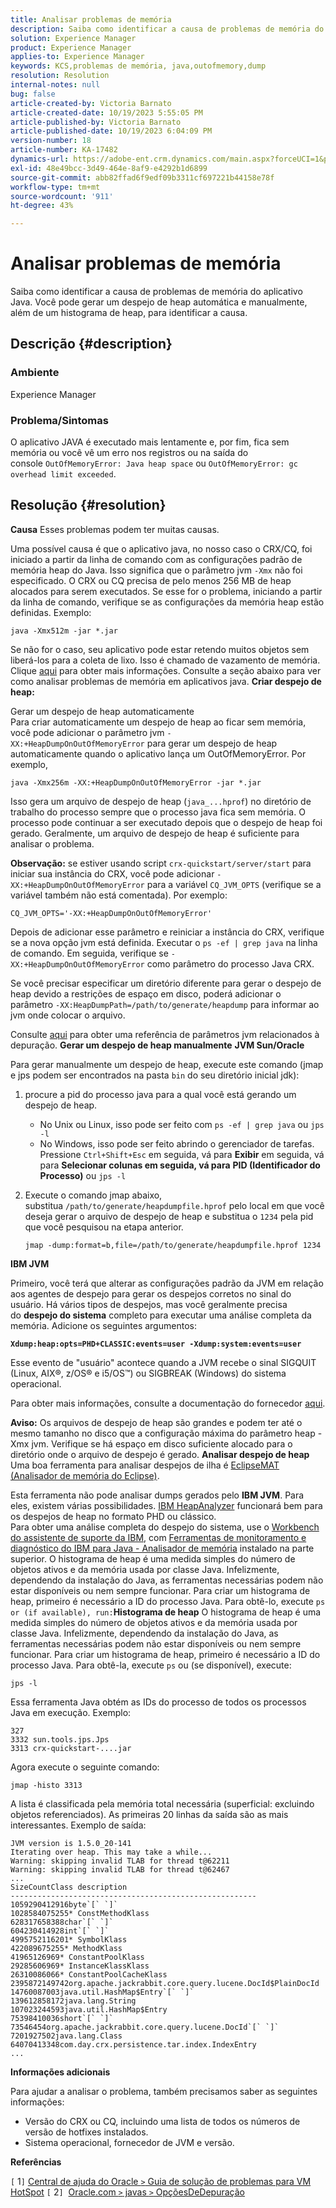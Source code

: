 ```yaml
---
title: Analisar problemas de memória
description: Saiba como identificar a causa de problemas de memória do aplicativo Java.
solution: Experience Manager
product: Experience Manager
applies-to: Experience Manager
keywords: KCS,problemas de memória, java,outofmemory,dump
resolution: Resolution
internal-notes: null
bug: false
article-created-by: Victoria Barnato
article-created-date: 10/19/2023 5:55:05 PM
article-published-by: Victoria Barnato
article-published-date: 10/19/2023 6:04:09 PM
version-number: 18
article-number: KA-17482
dynamics-url: https://adobe-ent.crm.dynamics.com/main.aspx?forceUCI=1&pagetype=entityrecord&etn=knowledgearticle&id=9b3b26a0-a86e-ee11-8df0-6045bd006793
exl-id: 48e49bcc-3d49-464e-8af9-e4292b1d6899
source-git-commit: abb82ffad6f9edf09b3311cf697221b44158e78f
workflow-type: tm+mt
source-wordcount: '911'
ht-degree: 43%

---
```


# Analisar problemas de memória


Saiba como identificar a causa de problemas de memória do aplicativo Java. Você pode gerar um despejo de heap automática e manualmente, além de um histograma de heap, para identificar a causa.

## Descrição {#description}


### <b>Ambiente</b>

Experience Manager



### <b>Problema/Sintomas</b>

O aplicativo JAVA é executado mais lentamente e, por fim, fica sem memória ou você vê um erro nos registros ou na saída do console `OutOfMemoryError: Java heap space` ou `OutOfMemoryError: gc overhead limit exceeded`.


## Resolução {#resolution}

<b>Causa</b>
Esses problemas podem ter muitas causas.

Uma possível causa é que o aplicativo java, no nosso caso o CRX/CQ, foi iniciado a partir da linha de comando com as configurações padrão de memória heap do Java. Isso significa que o parâmetro jvm `-Xmx` não foi especificado. O CRX ou CQ precisa de pelo menos 256 MB de heap alocados para serem executados. Se esse for o problema, iniciando a partir da linha de comando, verifique se as configurações da memória heap estão definidas. Exemplo:


```
java -Xmx512m -jar *.jar
```


Se não for o caso, seu aplicativo pode estar retendo muitos objetos sem liberá-los para a coleta de lixo. Isso é chamado de vazamento de memória. Clique [aqui](https://docs.oracle.com/javase/7/docs/webnotes/tsg/TSG-VM/html/memleaks.html) para obter mais informações. Consulte a seção abaixo para ver como analisar problemas de memória em aplicativos java.
<b>Criar despejo de heap:</b>

Gerar um despejo de heap automaticamente<br>
Para criar automaticamente um despejo de heap ao ficar sem memória, você pode adicionar o parâmetro jvm `-XX:+HeapDumpOnOutOfMemoryError` para gerar um despejo de heap automaticamente quando o aplicativo lança um OutOfMemoryError. Por exemplo,


```
java -Xmx256m -XX:+HeapDumpOnOutOfMemoryError -jar *.jar
```


Isso gera um arquivo de despejo de heap (`java_...hprof`) no diretório de trabalho do processo sempre que o processo java fica sem memória. O processo pode continuar a ser executado depois que o despejo de heap foi gerado. Geralmente, um arquivo de despejo de heap é suficiente para analisar o problema.

<b>Observação:</b> se estiver usando script `crx-quickstart/server/start` para iniciar sua instância do CRX, você pode adicionar `-XX:+HeapDumpOnOutOfMemoryError` para a variável `CQ_JVM_OPTS` (verifique se a variável também não está comentada). Por exemplo:


```
CQ_JVM_OPTS='-XX:+HeapDumpOnOutOfMemoryError'
```


Depois de adicionar esse parâmetro e reiniciar a instância do CRX, verifique se a nova opção jvm está definida. Executar o `ps -ef | grep java` na linha de comando. Em seguida, verifique se `-XX:+HeapDumpOnOutOfMemoryError` como parâmetro do processo Java CRX.

Se você precisar especificar um diretório diferente para gerar o despejo de heap devido a restrições de espaço em disco, poderá adicionar o parâmetro `-XX:HeapDumpPath=/path/to/generate/heapdump` para informar ao jvm onde colocar o arquivo.

Consulte [aqui](https://www.oracle.com/java/technologies/javase/vmoptions-jsp.html#DebuggingOptions) para obter uma referência de parâmetros jvm relacionados à depuração.
<b>Gerar um despejo de heap manualmente</b>
<b>JVM Sun/Oracle</b>

Para gerar manualmente um despejo de heap, execute este comando (jmap e jps podem ser encontrados na pasta `bin` do seu diretório inicial jdk):

1. procure a pid do processo java para a qual você está gerando um despejo de heap.
   - No Unix ou Linux, isso pode ser feito com `ps -ef | grep java` ou `jps -l`
   - No Windows, isso pode ser feito abrindo o gerenciador de tarefas. Pressione `Ctrl+Shift+Esc` em seguida, vá para <b>Exibir</b> em seguida, vá para <b>Selecionar colunas </b><b>em seguida, vá para</b> <b>PID (Identificador do Processo)</b> ou `jps -l`
2. Execute o comando jmap abaixo, substitua `/path/to/generate/heapdumpfile.hprof` pelo local em que você deseja gerar o arquivo de despejo de heap e substitua o `1234` pela pid que você pesquisou na etapa anterior.

   ```
   jmap -dump:format=b,file=/path/to/generate/heapdumpfile.hprof 1234
   ```


<b>IBM JVM</b>

Primeiro, você terá que alterar as configurações padrão da JVM em relação aos agentes de despejo para gerar os despejos corretos no sinal do usuário. Há vários tipos de despejos, mas você geralmente precisa do <b>despejo do sistema</b> completo para executar uma análise completa da memória. Adicione os seguintes argumentos:

<b>`Xdump:heap:opts=PHD+CLASSIC:events=user -Xdump:system:events=user`</b>

Esse evento de &quot;usuário&quot; acontece quando a JVM recebe o sinal SIGQUIT (Linux, AIX®, z/OS® e i5/OS™) ou SIGBREAK (Windows) do sistema operacional.

Para obter mais informações, consulte a documentação do fornecedor [aqui](https://www.ibm.com/docs/en/sdk-java-technology?topic=SSYKE2/earlier_releases/earlier_releases.html).

<b>Aviso:</b> Os arquivos de despejo de heap são grandes e podem ter até o mesmo tamanho no disco que a configuração máxima do parâmetro heap -Xmx jvm. Verifique se há espaço em disco suficiente alocado para o diretório onde o arquivo de despejo é gerado.
<b>Analisar despejo de heap</b>
Uma boa ferramenta para analisar despejos de ilha é [EclipseMAT (Analisador de memória do Eclipse)](https://www.eclipse.org/mat/).

Esta ferramenta não pode analisar dumps gerados pelo <b>IBM JVM</b>. Para eles, existem várias possibilidades. [IBM HeapAnalyzer](https://www.ibm.com/support/pages/ibm-heapanalyzer) funcionará bem para os despejos de heap no formato PHD ou clássico.
<br>Para obter uma análise completa do despejo do sistema, use o [Workbench do assistente de suporte da IBM](https://www.ibm.com/support/pages/node/718131), com [Ferramentas de monitoramento e diagnóstico do IBM para Java - Analisador de memória](https://www.ibm.com/docs/en/ztpf/2019?topic=tools-memory-analyzer) instalado na parte superior. O histograma de heap é uma medida simples do número de objetos ativos e da memória usada por classe Java. Infelizmente, dependendo da instalação do Java, as ferramentas necessárias podem não estar disponíveis ou nem sempre funcionar. Para criar um histograma de heap, primeiro é necessário a ID do processo Java. Para obtê-lo, execute `ps or (if available), run:`<b>Histograma de heap</b>
O histograma de heap é uma medida simples do número de objetos ativos e da memória usada por classe Java. Infelizmente, dependendo da instalação do Java, as ferramentas necessárias podem não estar disponíveis ou nem sempre funcionar. Para criar um histograma de heap, primeiro é necessário a ID do processo Java. Para obtê-la, execute `ps` ou (se disponível), execute:


```
jps -l
```


Essa ferramenta Java obtém as IDs do processo de todos os processos Java em execução. Exemplo:


```
327 
3332 sun.tools.jps.Jps
3313 crx-quickstart-....jar
```


Agora execute o seguinte comando:


```
jmap -histo 3313
```


A lista é classificada pela memória total necessária (superficial: excluindo objetos referenciados). As primeiras 20 linhas da saída são as mais interessantes. Exemplo de saída:


```
JVM version is 1.5.0_20-141
Iterating over heap. This may take a while...
Warning: skipping invalid TLAB for thread t@62211
Warning: skipping invalid TLAB for thread t@62467
...
SizeCountClass description
-------------------------------------------------------
1059290412916byte`[` `]` 
1028584075255* ConstMethodKlass
628317658388char`[` `]` 
604230414928int`[` `]` 
4995752116201* SymbolKlass
422089675255* MethodKlass
41965126969* ConstantPoolKlass
29285606969* InstanceKlassKlass
26310086066* ConstantPoolCacheKlass
2395872149742org.apache.jackrabbit.core.query.lucene.DocId$PlainDocId
14760087003java.util.HashMap$Entry`[` `]` 
139612858172java.lang.String
107023244593java.util.HashMap$Entry
75398410036short`[` `]` 
73546454org.apache.jackrabbit.core.query.lucene.DocId`[` `]` 
7201927502java.lang.Class
64070413348com.day.crx.persistence.tar.index.IndexEntry
...
```


<b>Informações adicionais</b>

Para ajudar a analisar o problema, também precisamos saber as seguintes informações:

- Versão do CRX ou CQ, incluindo uma lista de todos os números de versão de hotfixes instalados.
- Sistema operacional, fornecedor de JVM e versão.


<b>Referências</b>

`[` 1`]`  [Central de ajuda do Oracle `>`  Guia de solução de problemas para VM HotSpot](https://docs.oracle.com/javase/7/docs/webnotes/tsg/TSG-VM/html/memleaks.html)
`[` 2`]`  [Oracle.com `>`  javas `>`  OpçõesDeDepuração](https://www.oracle.com/java/technologies/javase/vmoptions-jsp.html#DebuggingOptions)
